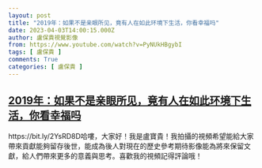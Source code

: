 ```yaml
---
layout: post
title: "2019年：如果不是亲眼所见，竟有人在如此环境下生活，你看幸福吗"
date: 2023-04-03T14:00:15.000Z
author: 盧保貴視覺影像
from: https://www.youtube.com/watch?v=PyNUkHBgybI
tags: [ 盧保貴 ]
comments: True
categories: [ 盧保貴 ]
---
```

<!--1680530415000-->
[2019年：如果不是亲眼所见，竟有人在如此环境下生活，你看幸福吗](https://www.youtube.com/watch?v=PyNUkHBgybI)
------

<div>
https://bit.ly/2YsRD8D哈嘍，大家好！我是盧寶貴！我拍攝的視頻希望能給大家帶來貢獻能夠留存後世，能成為後人對現在的歷史參考期待影像能為將來保留文獻，給人們帶來更多的意義與思考。喜歡我的視頻記得評論哦！
</div>
